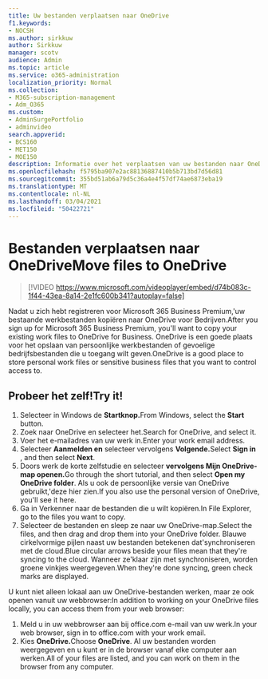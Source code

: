 ```yaml
---
title: Uw bestanden verplaatsen naar OneDrive
f1.keywords:
- NOCSH
ms.author: sirkkuw
author: Sirkkuw
manager: scotv
audience: Admin
ms.topic: article
ms.service: o365-administration
localization_priority: Normal
ms.collection:
- M365-subscription-management
- Adm_O365
ms.custom:
- AdminSurgePortfolio
- adminvideo
search.appverid:
- BCS160
- MET150
- MOE150
description: Informatie over het verplaatsen van uw bestanden naar OneDrive.
ms.openlocfilehash: f5795ba907e2ac88136887410b5b713bd7d56d81
ms.sourcegitcommit: 355bd51ab6a79d5c36a4e4f57df74ae6873eba19
ms.translationtype: MT
ms.contentlocale: nl-NL
ms.lasthandoff: 03/04/2021
ms.locfileid: "50422721"
---
```

# <a name="move-files-to-onedrive"></a><span data-ttu-id="21d0f-103">Bestanden verplaatsen naar OneDrive</span><span class="sxs-lookup"><span data-stu-id="21d0f-103">Move files to OneDrive</span></span>

> [!VIDEO https://www.microsoft.com/videoplayer/embed/d74b083c-1f44-43ea-8a14-2e1fc600b341?autoplay=false]

<span data-ttu-id="21d0f-104">Nadat u zich hebt registreren voor Microsoft 365 Business Premium,&#39;uw bestaande werkbestanden kopiëren naar OneDrive voor Bedrijven.</span><span class="sxs-lookup"><span data-stu-id="21d0f-104">After you sign up for Microsoft 365 Business Premium, you&#39;ll want to copy your existing work files to OneDrive for Business.</span></span> <span data-ttu-id="21d0f-105">OneDrive is een goede plaats voor het opslaan van persoonlijke werkbestanden of gevoelige bedrijfsbestanden die u toegang wilt geven.</span><span class="sxs-lookup"><span data-stu-id="21d0f-105">OneDrive is a good place to store personal work files or sensitive business files that you want to control access to.</span></span>

## <a name="try-it"></a><span data-ttu-id="21d0f-106">Probeer het zelf!</span><span class="sxs-lookup"><span data-stu-id="21d0f-106">Try it!</span></span>

1. <span data-ttu-id="21d0f-107">Selecteer in Windows de **Startknop.**</span><span class="sxs-lookup"><span data-stu-id="21d0f-107">From Windows, select the  **Start** button.</span></span>
2. <span data-ttu-id="21d0f-108">Zoek naar OneDrive en selecteer het.</span><span class="sxs-lookup"><span data-stu-id="21d0f-108">Search for OneDrive, and select it.</span></span>
3. <span data-ttu-id="21d0f-109">Voer het e-mailadres van uw werk in.</span><span class="sxs-lookup"><span data-stu-id="21d0f-109">Enter your work email address.</span></span>
4. <span data-ttu-id="21d0f-110">Selecteer **Aanmelden en** selecteer vervolgens **Volgende.**</span><span class="sxs-lookup"><span data-stu-id="21d0f-110">Select  **Sign in** , and then select  **Next**.</span></span>
5. <span data-ttu-id="21d0f-111">Doors werk de korte zelfstudie en selecteer **vervolgens Mijn OneDrive-map openen.**</span><span class="sxs-lookup"><span data-stu-id="21d0f-111">Go through the short tutorial, and then select  **Open my OneDrive folder**.</span></span> <span data-ttu-id="21d0f-112">Als u ook de persoonlijke versie van OneDrive gebruikt,&#39;deze hier zien.</span><span class="sxs-lookup"><span data-stu-id="21d0f-112">If you also use the personal version of OneDrive, you&#39;ll see it here.</span></span>
6. <span data-ttu-id="21d0f-113">Ga in Verkenner naar de bestanden die u wilt kopiëren.</span><span class="sxs-lookup"><span data-stu-id="21d0f-113">In File Explorer, go to the files you want to copy.</span></span>
7. <span data-ttu-id="21d0f-114">Selecteer de bestanden en sleep ze naar uw OneDrive-map.</span><span class="sxs-lookup"><span data-stu-id="21d0f-114">Select the files, and then drag and drop them into your OneDrive folder.</span></span> <span data-ttu-id="21d0f-115">Blauwe cirkelvormige pijlen naast uw bestanden betekenen dat&#39;synchroniseren met de cloud.</span><span class="sxs-lookup"><span data-stu-id="21d0f-115">Blue circular arrows beside your files mean that they&#39;re syncing to the cloud.</span></span> <span data-ttu-id="21d0f-116">Wanneer ze&#39;klaar zijn met synchroniseren, worden groene vinkjes weergegeven.</span><span class="sxs-lookup"><span data-stu-id="21d0f-116">When they&#39;re done syncing, green check marks are displayed.</span></span>

<span data-ttu-id="21d0f-117">U kunt niet alleen lokaal aan uw OneDrive-bestanden werken, maar ze ook openen vanuit uw webbrowser:</span><span class="sxs-lookup"><span data-stu-id="21d0f-117">In addition to working on your OneDrive files locally, you can access them from your web browser:</span></span>

1. <span data-ttu-id="21d0f-118">Meld u in uw webbrowser aan bij office.com e-mail van uw werk.</span><span class="sxs-lookup"><span data-stu-id="21d0f-118">In your web browser, sign in to office.com with your work email.</span></span>
2. <span data-ttu-id="21d0f-119">Kies **OneDrive.**</span><span class="sxs-lookup"><span data-stu-id="21d0f-119">Choose  **OneDrive**.</span></span> <span data-ttu-id="21d0f-120">Al uw bestanden worden weergegeven en u kunt er in de browser vanaf elke computer aan werken.</span><span class="sxs-lookup"><span data-stu-id="21d0f-120">All of your files are listed, and you can work on them in the browser from any computer.</span></span>